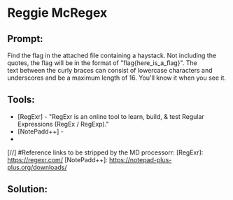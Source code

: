 # Reggie McRegex
## Prompt:
Find the flag in the attached file containing a haystack. Not including the quotes, the flag will be in the format of "flag{here_is_a_flag}". The text between the curly braces can consist of lowercase characters and underscores and be a maximum length of 16. You'll know it when you see it.

## Tools:
- [RegExr] - "RegExr is an online tool to learn, build, & test Regular Expressions (RegEx / RegExp)."
- [NotePadd++] -
- 


[//] #Reference links to be stripped by the MD processorr:
[RegExr]: <https://regexr.com/> 
[NotePadd++]: <https://notepad-plus-plus.org/downloads/>

## Solution:
